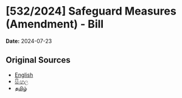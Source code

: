 # [532/2024] Safeguard Measures (Amendment) - Bill

**Date:** 2024-07-23

## Original Sources

- [English](https://documents.gov.lk/view/bills/2024/7/532-2024_E.pdf)
- [සිංහල](https://documents.gov.lk/view/bills/2024/7/532-2024_S.pdf)
- [தமிழ்](https://documents.gov.lk/view/bills/2024/7/532-2024_T.pdf)
